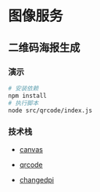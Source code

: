 # 图像服务

## 二维码海报生成

### 演示

```bash
# 安装依赖
npm install
# 执行脚本
node src/qrcode/index.js
```

### 技术栈

- [canvas](https://www.npmjs.com/package/canvas)

- [qrcode](https://www.npmjs.com/package/qrcode)

- [changedpi](https://www.npmjs.com/package/changedpi)
